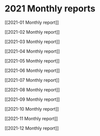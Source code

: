 # 2021 Monthly reports

[[2021-01 Monthly report]]

[[2021-02 Monthly report]]

[[2021-03 Monthly report]]

[[2021-04 Monthly report]]

[[2021-05 Monthly report]]

[[2021-06 Monthly report]]

[[2021-07 Monthly report]]

[[2021-08 Monthly report]]

[[2021-09 Monthly report]]

[[2021-10 Monthly report]]

[[2021-11 Monthly report]]

[[2021-12 Monthly report]]

